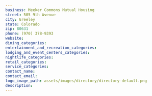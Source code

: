 ```yaml
---
business: Meeker Commons Mutual Housing
street: 505 9th Avenue
city: Greeley
state: Colorado
zip: 80631
phone: (970) 378-9393
website: 
dining_categories: 
entertainment_and_recreation_categories: 
lodging_and_event_centers_categories: 
nightlife_categories: 
retail_categories: 
service_categories: 
contact_name: 
contact_email: 
logo_image_path: assets/images/directory/directory-default.png
description: 
---
```

